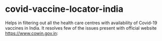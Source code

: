 # covid-vaccine-locator-india
Helps in filtering out all the health care centres with availability of Covid-19 vaccines in India. It resolves few of the issues present with official website https://www.cowin.gov.in:
